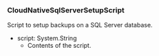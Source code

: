 ### CloudNativeSqlServerSetupScript
Script to setup backups on a SQL Server database.

- script: System.String
  - Contents of the script.
